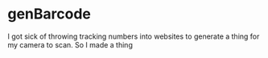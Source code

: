 # genBarcode
I got sick of throwing tracking numbers into websites to generate a thing for my camera to scan. So I made a thing
